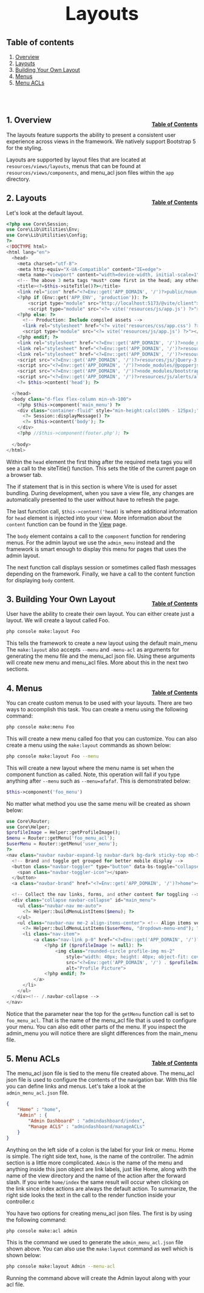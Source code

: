 <h1 style="font-size: 50px; text-align: center;">Layouts</h1>

## Table of contents
1. [Overview](#overview)
2. [Layouts](#layouts)
3. [Building Your Own Layout](#build-layout)
4. [Menus](#menus)
5. [Menu ACLs](#menu-acls)
<br>
<br>

## 1. Overview <a id="overview"></a><span style="float: right; font-size: 14px; padding-top: 15px;">[Table of Contents](#table-of-contents)</span>
The layouts feature supports the ability to present a consistent user experience across views in the framework.  We natively support Bootstrap 5 for the styling.

Layouts are supported by layout files that are located at `resources/views/layouts`, menus that can be found at `resources/views/components`, and menu_acl json files within the `app` directory.
<br>

## 2. Layouts <a id="layouts"></a><span style="float: right; font-size: 14px; padding-top: 15px;">[Table of Contents](#table-of-contents)</span>
Let's look at the default layout.

```php
<?php use Core\Session;
use Core\Lib\Utilities\Env;
use Core\Lib\Utilities\Config;
?>
<!DOCTYPE html>
<html lang="en">
  <head>
    <meta charset="utf-8">
    <meta http-equiv="X-UA-Compatible" content="IE=edge">
    <meta name="viewport" content="width=device-width, initial-scale=1">
    <!-- The above 3 meta tags *must* come first in the head; any other head content must come *after* these tags -->
    <title><?=$this->siteTitle()?></title>
    <link rel="icon" href="<?=Env::get('APP_DOMAIN', '/')?>public/noun-mvc-5340614.png">
    <?php if (Env::get('APP_ENV', 'production')): ?>
        <script type="module" src="http://localhost:5173/@vite/client"></script>
        <script type="module" src="<?= vite('resources/js/app.js') ?>"></script>
    <?php else: ?>
      <!-- Production: Include compiled assets -->
      <link rel="stylesheet" href="<?= vite('resources/css/app.css') ?>">
      <script type="module" src="<?= vite('resources/js/app.js') ?>"></script>
    <?php endif; ?>
    <link rel="stylesheet" href="<?=Env::get('APP_DOMAIN', '/')?>node_modules/bootstrap/dist/css/bootstrap.min.css" media="screen" title="no title" charset="utf-8">
    <link rel="stylesheet" href="<?=Env::get('APP_DOMAIN', '/')?>resources/css/alerts/alertMsg.min.css?v=<?=Config::get('config.version')?>" media="screen" title="no title" charset="utf-8">
    <link rel="stylesheet" href="<?=Env::get('APP_DOMAIN', '/')?>resources/css/font-awesome-4.7.0/font-awesome.min.css" media="screen" title="no title" charset="utf-8">
    <script src="<?=Env::get('APP_DOMAIN', '/')?>resources/js/jQuery-3.7.1/jQuery-3.7.1.min.js"></script>
    <script src="<?=Env::get('APP_DOMAIN', '/')?>node_modules/@popperjs/core/dist/umd/popper.min.js"></script>
    <script src="<?=Env::get('APP_DOMAIN', '/')?>node_modules/bootstrap/dist/js/bootstrap.min.js"></script>
    <script src="<?=Env::get('APP_DOMAIN', '/')?>resources/js/alerts/alertMsg.min.js?v=<?=Config::get('config.version')?>"></script>
    <?= $this->content('head'); ?>

  </head>
  <body class="d-flex flex-column min-vh-100">
    <?php $this->component('main_menu') ?>
    <div class="container-fluid" style="min-height:calc(100% - 125px);">
      <?= Session::displayMessage() ?>
      <?= $this->content('body'); ?>
    </div>
    <?php //$this->component(footer.php'); ?>
    
  </body>
</html>
```

Within the `head` element the first thing after the required meta tags you will see a call to the siteTitle() function.  This sets the title of the current page on a browser tab.  

The if statement that is in this section is where Vite is used for asset bundling.  During development, when you save a view file, any changes are automatically presented to the user without have to refresh the page.

The last function call, `$this->content('head)`  is where additional information for `head` element is injected into your view.  More information about the `content` function can be found in the [View](view) page.

The `body` element contains a call to the `component` function for rendering menus.  For the admin layout we use the `admin_menu` instead and the framework is smart enough to display this menu for pages that uses the admin layout.

The next function call displays session or sometimes called flash messages depending on the framework.  Finally, we have a call to the content function for displaying `body` content.
<br>

## 3. Building Your Own Layout <a id="build-layout"></a><span style="float: right; font-size: 14px; padding-top: 15px;">[Table of Contents](#table-of-contents)</span>
User have the ability to create their own layout.  You can either create just a layout.  We will create a layout called Foo.

```sh
php console make:layout Foo
```

This tells the framework to create a new layout using the default main_menu  The `make:layout` also accepts `--menu` and `-menu-acl` as arguments for generating the menu file and the menu_acl json file.  Using these arguments will create new menu and menu_acl files.  More about this in the next two sections.
<br>

## 4. Menus <a id="menu"></a><span style="float: right; font-size: 14px; padding-top: 15px;">[Table of Contents](#table-of-contents)</span>
You can create custom menus to be used with your layouts.  There are two ways to accomplish this task.  You can create a menu using the following command:

```sh
php console make:menu Foo
```

This will create a new menu called foo that you can customize.  You can also create a menu using the `make:layout` commands as shown below:

```sh
php console make:layout Foo --menu
```

This will create a new layout where the menu name is set when the component function as called.  Note, this operation will fail if you type anything after `--menu` such as `--menu=afafaf`.  This is demonstrated below:

```php
$this->component('foo_menu')
```

No matter what method you use the same menu will be created as shown below:

```php
use Core\Router;
use Core\Helper;
$profileImage = Helper::getProfileImage();
$menu = Router::getMenu('foo_menu_acl');
$userMenu = Router::getMenu('user_menu');
?>
<nav class="navbar navbar-expand-lg navbar-dark bg-dark sticky-top mb-5">
  <!-- Brand and toggle get grouped for better mobile display -->
  <button class="navbar-toggler" type="button" data-bs-toggle="collapse" data-bs-target="#main_menu" aria-controls="main_menu" aria-expanded="false" aria-label="Toggle navigation">
    <span class="navbar-toggler-icon"></span>
  </button>
  <a class="navbar-brand" href="<?=Env::get('APP_DOMAIN', '/')?>home"><?=Env::get('MENU_BRAND', 'My Brand')?></a>

  <!-- Collect the nav links, forms, and other content for toggling -->
  <div class="collapse navbar-collapse" id="main_menu">
    <ul class="navbar-nav me-auto">
      <?= Helper::buildMenuListItems($menu); ?>
    </ul>
    <ul class="navbar-nav me-2 align-items-center"> <!-- Align items vertically -->
      <?= Helper::buildMenuListItems($userMenu, "dropdown-menu-end"); ?>
      <li class="nav-item">
          <a class="nav-link p-0" href="<?=Env::get('APP_DOMAIN', '/')?>profile">
              <?php if ($profileImage != null): ?>
                  <img class="rounded-circle profile-img ms-2"
                      style="width: 40px; height: 40px; object-fit: cover; border: 2px solid #ddd; transition: opacity 0.3s;"
                      src="<?=Env::get('APP_DOMAIN', '/') . $profileImage->url?>"
                      alt="Profile Picture">
              <?php endif; ?>
          </a>
      </li>
    </ul>
  </div><!-- /.navbar-collapse -->
</nav>
```

Notice that the parameter near the top for the `getMenu` function call is set to `foo_menu_acl`.  That is the name of the menu_acl file that is used to configure your menu.  You can also edit other parts of the menu.  If you inspect the admin_menu you will notice there are slight differences from the main_menu file.
<br>

## 5. Menu ACLs <a id="menu-acls"></a><span style="float: right; font-size: 14px; padding-top: 15px;">[Table of Contents](#table-of-contents)</span>
The menu_acl json file is tied to the menu file created above.  The menu_acl json file is used to configure the contents of the navigation bar.  With this file you can define links and menus.  Let's take a look at the `admin_menu_acl.json` file.

```json
{
    "Home" : "home",
    "Admin" : {
        "Admin Dashboard" : "admindashboard/index",
        "Manage ACLS" : "admindashboard/manageACLs"
    }
}
```

Anything on the left side of a colon is the label for your link or menu.  Home is simple.  The right side text, `home`, is the name of the controller.  The admin section is a little more complicated.  `Admin` is the name of the menu and anything inside this json object are link labels, just like Home, along with the name of the view directory and the name of the action after the forward slash.  If you write `home/index` the same result will occur when clicking on the link since index actions are always the default action.  To summarize, the right side looks the text in the call to the render function inside your controller.c

You have two options for creating menu_acl json files.  The first is by using the following command:

```sh
php console make:acl admin
```

This is the command we used to generate the `admin_menu_acl.json` file shown above.  You can also use the `make:layout` command as well which is shown below:

```sh
php console make:layout Admin --menu-acl
```

Running the command above will create the Admin layout along with your acl file.